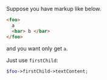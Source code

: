 Suppose you have markup like below.
```html
<foo>
  a
  <bar> b </bar>
</foo>
```
and you want only get `a`.

Just use `firstChild`:
```php
$foo->firstChild->textContent;
```


